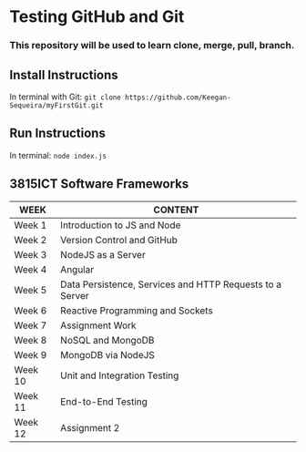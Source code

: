 # Testing GitHub and Git
### This repository will be used to learn clone, merge, pull, branch.

## Install Instructions
In terminal with Git: `git clone https://github.com/Keegan-Sequeira/myFirstGit.git`

## Run Instructions
In terminal: `node index.js`

## 3815ICT Software Frameworks

WEEK | CONTENT
--- | ---
Week 1 | Introduction to JS and Node
Week 2 | Version Control and GitHub
Week 3 | NodeJS as a Server
Week 4 | Angular
Week 5 | Data Persistence, Services and HTTP Requests to a Server
Week 6 | Reactive Programming and Sockets
Week 7 | Assignment Work
Week 8 | NoSQL and MongoDB
Week 9 | MongoDB via NodeJS
Week 10 | Unit and Integration Testing
Week 11 | End-to-End Testing
Week 12 | Assignment 2
